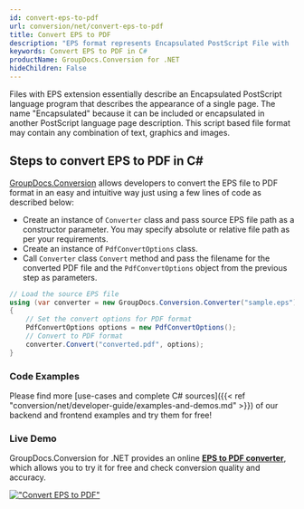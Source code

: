 ```yaml
---
id: convert-eps-to-pdf
url: conversion/net/convert-eps-to-pdf
title: Convert EPS to PDF
description: "EPS format represents Encapsulated PostScript File with .eps extension. Learn how to convert EPS to PDF file programmatically in C# language using GroupDocs.Conversion for .NET library."
keywords: Convert EPS to PDF in C#
productName: GroupDocs.Conversion for .NET
hideChildren: False
---
```


Files with EPS extension essentially describe an Encapsulated PostScript language program that describes the appearance of a single page. The name "Encapsulated" because it can be included or encapsulated in another PostScript language page description. This script based file format may contain any combination of text, graphics and images.

## Steps to convert EPS to PDF in C#

[GroupDocs.Conversion](https://products.groupdocs.com/conversion/net) allows developers to convert the EPS file to PDF format in an easy and intuitive way just using a few lines of code as described below:

* Create an instance of `Converter` class and pass source EPS file path as a constructor parameter. You may specify absolute or relative file path as per your requirements. 
* Create an instance of `PdfConvertOptions` class.
* Call `Converter` class `Convert` method and pass the filename for the converted PDF file and the `PdfConvertOptions` object from the previous step as parameters.

```csharp
// Load the source EPS file
using (var converter = new GroupDocs.Conversion.Converter("sample.eps"))
{
    // Set the convert options for PDF format
    PdfConvertOptions options = new PdfConvertOptions();
    // Convert to PDF format
    converter.Convert("converted.pdf", options);
}
```

### Code Examples

Please find more [use-cases and complete C# sources]({{< ref "conversion/net/developer-guide/examples-and-demos.md" >}}) of our backend and frontend examples and try them for free!

### Live Demo

GroupDocs.Conversion for .NET provides an online [**EPS to PDF converter**](https://products.groupdocs.app/conversion/eps-to-pdf), which allows you to try it for free and check conversion quality and accuracy.

[!["Convert EPS to PDF"](conversion/net/images/convert-eps-to-pdf.png)](https://products.groupdocs.app/conversion/eps-to-pdf)